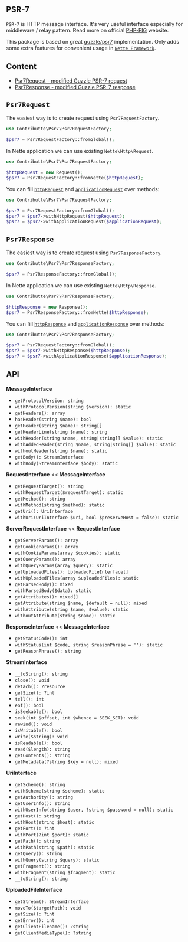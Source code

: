 ## PSR-7

`PSR-7` is HTTP message interface. It's very useful interface especially for middleware / relay pattern. Read more on official [PHP-FIG](http://www.php-fig.org/psr/psr-7/) website.

This package is based on great [guzzle/psr7](https://github.com/guzzle/psr7) implementation. Only adds some extra features for convenient usage in [`Nette Framework`](https://github.com/nette).


## Content

- [Psr7Request - modified Guzzle PSR-7 request](#psr7request)
- [Psr7Response - modified Guzzle PSR-7 response](#psr7response)


## `Psr7Request`

The easiest way is to create request using `Psr7RequestFactory`.

```php
use Contributte\Psr7\Psr7RequestFactory;

$psr7 = Psr7RequestFactory::fromGlobal();
```

In Nette application we can use existing `Nette\Http\Request`.

```php
use Contributte\Psr7\Psr7RequestFactory;

$httpRequest = new Request();
$psr7 = Psr7RequestFactory::fromNette($httpRequest);
```

You can fill [`httpRequest`](https://api.nette.org/2.4/Nette.Http.Request.html) and [`applicationRequest`](https://api.nette.org/2.4/Nette.Application.Request.html) over methods:

```php
use Contributte\Psr7\Psr7RequestFactory;

$psr7 = Psr7RequestFactory::fromGlobal();
$psr7 = $psr7->withHttpRequest($httpRequest);
$psr7 = $psr7->withApplicationRequest($applicationRequest);
```


## `Psr7Response`

The easiest way is to create request using `Psr7ResponseFactory`.

```php
use Contributte\Psr7\Psr7ResponseFactory;

$psr7 = Psr7ResponseFactory::fromGlobal();
```

In Nette application we can use existing `Nette\Http\Response`.

```php
use Contributte\Psr7\Psr7ResponseFactory;

$httpResponse = new Response();
$psr7 = Psr7ResponseFactory::fromNette($httpResponse);
```

You can fill [`httpResponse`](https://api.nette.org/2.4/Nette.Http.Response.html) and [`applicationResponse`](https://api.nette.org/2.4/Nette.Application.IResponse.html) over methods:

```php
use Contributte\Psr7\Psr7ResponseFactory;

$psr7 = Psr7RequestFactory::fromGlobal();
$psr7 = $psr7->withHttpResponse($httpResponse);
$psr7 = $psr7->withApplicationResponse($applicationResponse);
```


## API

**MessageInterface**

- `getProtocolVersion: string`
- `withProtocolVersion(string $version): static`
- `getHeaders(): array`
- `hasHeader(string $name): bool`
- `getHeader(string $name): string[]`
- `getHeaderLine(string $name): string`
- `withHeader(string $name, string|string[] $value): static`
- `withAddedHeader(string $name, string|string[] $value): static`
- `withoutHeader(string $name): static`
- `getBody(): StreamInterface`
- `withBody(StreamInterface $body): static`

**RequestInterface** << **MessageInterface**

- `getRequestTarget(): string`
- `withRequestTarget($requestTarget): static`
- `getMethod(): string`
- `withMethod(string $method): static`
- `getUri(): UriInterface`
- `withUri(UriInterface $uri, bool $preserveHost = false): static`

**ServerRequestInterface** << **RequestInterface**

- `getServerParams(): array`
- `getCookieParams(): array`
- `withCookieParams(array $cookies): static`
- `getQueryParams(): array`
- `withQueryParams(array $query): static`
- `getUploadedFiles(): UploadedFileInterface[]`
- `withUploadedFiles(array $uploadedFiles): static`
- `getParsedBody(): mixed`
- `withParsedBody($data): static`
- `getAttributes(): mixed[]`
- `getAttribute(string $name, $default = null): mixed`
- `withAttribute(string $name, $value): static`
- `withoutAttribute(string $name): static`

**ResponseInterface** << **MessageInterface**

- `getStatusCode(): int`
- `withStatus(int $code, string $reasonPhrase = ''): static`
- `getReasonPhrase(): string`

**StreamInterface**

- `__toString(): string`
- `close(): void`
- `detach(): ?resource`
- `getSize(): ?int`
- `tell(): int`
- `eof(): bool`
- `isSeekable(): bool`
- `seek(int $offset, int $whence = SEEK_SET): void`
- `rewind(): void`
- `isWritable(): bool`
- `write($string): void`
- `isReadable(): bool`
- `read($length): string`
- `getContents(): string`
- `getMetadata(?string $key = null): mixed`

**UriInterface**

- `getScheme(): string`
- `withScheme(string $scheme): static`
- `getAuthority(): string`
- `getUserInfo(): string`
- `withUserInfo(string $user, ?string $password = null): static`
- `getHost(): string`
- `withHost(string $host): static`
- `getPort(): ?int`
- `withPort(?int $port): static`
- `getPath(): string`
- `withPath(string $path): static`
- `getQuery(): string`
- `withQuery(string $query): static`
- `getFragment(): string`
- `withFragment(string $fragment): static`
- `__toString(): string`

**UploadedFileInterface**

- `getStream(): StreamInterface`
- `moveTo($targetPath): void`
- `getSize(): ?int`
- `getError(): int`
- `getClientFilename(): ?string`
- `getClientMediaType(): ?string`
